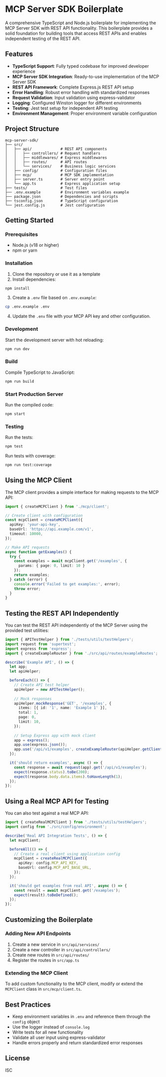 # MCP Server SDK Boilerplate

A comprehensive TypeScript and Node.js boilerplate for implementing the MCP Server SDK with REST API functionality. This boilerplate provides a solid foundation for building tools that access REST APIs and enables independent testing of the REST API.

## Features

- **TypeScript Support**: Fully typed codebase for improved developer experience
- **MCP Server SDK Integration**: Ready-to-use implementation of the MCP Server SDK
- **REST API Framework**: Complete Express.js REST API setup
- **Error Handling**: Robust error handling with standardized responses
- **Request Validation**: Input validation using express-validator
- **Logging**: Configured Winston logger for different environments
- **Testing**: Jest test setup for independent API testing
- **Environment Management**: Proper environment variable configuration

## Project Structure

```
mcp-server-sdk/
├── src/
│   ├── api/             # REST API components
│   │   ├── controllers/ # Request handlers
│   │   ├── middlewares/ # Express middlewares
│   │   ├── routes/      # API routes
│   │   └── services/    # Business logic services
│   ├── config/          # Configuration files
│   ├── mcp/             # MCP SDK implementation
│   ├── server.ts        # Server entry point
│   └── app.ts           # Express application setup
├── tests/               # Test files
├── .env.example         # Environment variables example
├── package.json         # Dependencies and scripts
├── tsconfig.json        # TypeScript configuration
└── jest.config.js       # Jest configuration
```

## Getting Started

### Prerequisites

- Node.js (v18 or higher)
- npm or yarn

### Installation

1. Clone the repository or use it as a template
2. Install dependencies:

```bash
npm install
```

3. Create a `.env` file based on `.env.example`:

```bash
cp .env.example .env
```

4. Update the `.env` file with your MCP API key and other configuration.

### Development

Start the development server with hot reloading:

```bash
npm run dev
```

### Build

Compile TypeScript to JavaScript:

```bash
npm run build
```

### Start Production Server

Run the compiled code:

```bash
npm start
```

### Testing

Run the tests:

```bash
npm test
```

Run tests with coverage:

```bash
npm run test:coverage
```

## Using the MCP Client

The MCP client provides a simple interface for making requests to the MCP API:

```typescript
import { createMCPClient } from './mcp/client';

// Create client with configuration
const mcpClient = createMCPClient({
  apiKey: 'your-api-key',
  baseUrl: 'https://api.example.com/v1',
  timeout: 10000,
});

// Make API requests
async function getExamples() {
  try {
    const examples = await mcpClient.get('/examples', {
      params: { page: 0, limit: 10 }
    });
    return examples;
  } catch (error) {
    console.error('Failed to get examples:', error);
    throw error;
  }
}
```

## Testing the REST API Independently

You can test the REST API independently of the MCP Server using the provided test utilities:

```typescript
import { APITestHelper } from './tests/utils/testHelpers';
import request from 'supertest';
import express from 'express';
import { createExampleRouter } from './src/api/routes/exampleRoutes';

describe('Example API', () => {
  let app;
  let apiHelper;

  beforeEach(() => {
    // Create API test helper
    apiHelper = new APITestHelper();
    
    // Mock responses
    apiHelper.mockResponse('GET', '/examples', {
      items: [{ id: '1', name: 'Example 1' }],
      total: 1,
      page: 0,
      limit: 10,
    });
    
    // Setup Express app with mock client
    app = express();
    app.use(express.json());
    app.use('/api/v1/examples', createExampleRouter(apiHelper.getClient()));
  });

  it('should return examples', async () => {
    const response = await request(app).get('/api/v1/examples');
    expect(response.status).toBe(200);
    expect(response.body.data.items).toHaveLength(1);
  });
});
```

## Using a Real MCP API for Testing

You can also test against a real MCP API:

```typescript
import { createRealMCPClient } from './tests/utils/testHelpers';
import config from './src/config/environment';

describe('Real API Integration Tests', () => {
  let mcpClient;

  beforeAll(() => {
    // Create a real client using application config
    mcpClient = createRealMCPClient({
      apiKey: config.MCP_API_KEY,
      baseUrl: config.MCP_API_BASE_URL,
    });
  });

  it('should get examples from real API', async () => {
    const result = await mcpClient.get('/examples');
    expect(result).toBeDefined();
  });
});
```

## Customizing the Boilerplate

### Adding New API Endpoints

1. Create a new service in `src/api/services/`
2. Create a new controller in `src/api/controllers/`
3. Create new routes in `src/api/routes/`
4. Register the routes in `src/app.ts`

### Extending the MCP Client

To add custom functionality to the MCP client, modify or extend the `MCPClient` class in `src/mcp/client.ts`.

## Best Practices

- Keep environment variables in `.env` and reference them through the `config` object
- Use the logger instead of `console.log`
- Write tests for all new functionality
- Validate all user input using express-validator
- Handle errors properly and return standardized error responses

## License

ISC